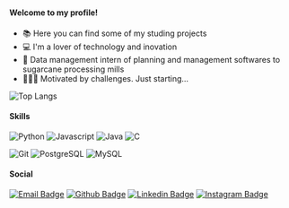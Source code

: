 ### <script>alert('Hello, World!');</script>

####  Welcome to my profile!


- 📚 Here you can find some of my studing projects
- 💻 I'm a lover of technology and inovation
- 🌱 Data management intern of planning and management softwares to sugarcane processing mills
- 🏃🏾‍♂️ Motivated by challenges. Just starting...

![Top Langs](https://github-readme-stats.vercel.app/api/top-langs/?username=isaacnwt&layout=compact&theme=radical)

#### Skills

![Python](https://img.shields.io/badge/Python-306998?style=flat-square&logo=python&logoColor=FFD43B)
![Javascript](https://img.shields.io/badge/JavaScript-323330?style=flat-square&logo=javascript&logoColor=F7DF1E)
![Java](https://img.shields.io/badge/Java-ED8B00?style=flat-square&logo=java&logoColor=white)
![C](https://img.shields.io/badge/C-00599C?style=flat-square&logo=c&logoColor=white)


![Git](https://img.shields.io/badge/-Git-F05032?style=flat-square&logo=git&logoColor=white)
![PostgreSQL](https://img.shields.io/badge/PostgreSQL-316192?style=flat-square&logo=postgresql&logoColor=white)
![MySQL](https://img.shields.io/badge/MySQL-00000F?style=flat-square&logo=mysql&logoColor=white)



#### Social
[![Email Badge](https://img.shields.io/badge/Gmail-D14836?style=flat-square&logo=gmail&logoColor=white&link=mailto:isaacnwt.dev@gmail.com)](mailto:isaacnwt.dev@gmail.com)
[![Github Badge](https://img.shields.io/badge/-Github-000?style=flat-square&logo=Github&logoColor=white&link=https://github.com/isaacnwt)](https://github.com/isaacnwt)
[![Linkedin Badge](https://img.shields.io/badge/-LinkedIn-blue?style=flat-square&logo=Linkedin&logoColor=white&link=https://www.linkedin.com/in/isaac-newton-andrade-9b67b01b7/)](https://www.linkedin.com/in/isaacnwt-andrade/)
[![Instagram Badge](https://img.shields.io/badge/Instagram-E4405F?style=flat-square&logo=instagram&logoColor=white&link=https://www.instagram.com/isaac.nwt/)](https://www.instagram.com/isaac.nwt/)


  


